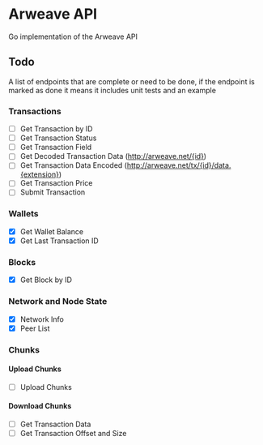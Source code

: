# Arweave API

Go implementation of the Arweave API

## Todo
A list of endpoints that are complete or need to be done, if the endpoint is marked as done it means it includes
unit tests and an example

### Transactions
- [ ] Get Transaction by ID
- [ ] Get Transaction Status
- [ ] Get Transaction Field
- [ ] Get Decoded Transaction Data (http://arweave.net/{id})
- [ ] Get Transaction Data Encoded (http://arweave.net/tx/{id}/data.{extension})
- [ ] Get Transaction Price
- [ ] Submit Transaction

### Wallets
- [x] Get Wallet Balance
- [x] Get Last Transaction ID

### Blocks
- [x] Get Block by ID

### Network and Node State
- [x] Network Info
- [x] Peer List

### Chunks
#### Upload Chunks
- [ ] Upload Chunks
#### Download Chunks
- [ ] Get Transaction Data
- [ ] Get Transaction Offset and Size
